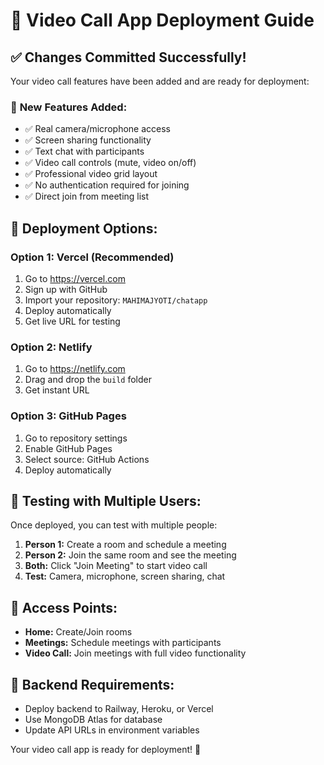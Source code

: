 # 🚀 Video Call App Deployment Guide

## ✅ Changes Committed Successfully!

Your video call features have been added and are ready for deployment:

### 🎥 **New Features Added:**
- ✅ Real camera/microphone access
- ✅ Screen sharing functionality  
- ✅ Text chat with participants
- ✅ Video call controls (mute, video on/off)
- ✅ Professional video grid layout
- ✅ No authentication required for joining
- ✅ Direct join from meeting list

## 🚀 **Deployment Options:**

### **Option 1: Vercel (Recommended)**
1. Go to https://vercel.com
2. Sign up with GitHub
3. Import your repository: `MAHIMAJYOTI/chatapp`
4. Deploy automatically
5. Get live URL for testing

### **Option 2: Netlify**
1. Go to https://netlify.com  
2. Drag and drop the `build` folder
3. Get instant URL

### **Option 3: GitHub Pages**
1. Go to repository settings
2. Enable GitHub Pages
3. Select source: GitHub Actions
4. Deploy automatically

## 🧪 **Testing with Multiple Users:**

Once deployed, you can test with multiple people:

1. **Person 1:** Create a room and schedule a meeting
2. **Person 2:** Join the same room and see the meeting
3. **Both:** Click "Join Meeting" to start video call
4. **Test:** Camera, microphone, screen sharing, chat

## 📱 **Access Points:**
- **Home:** Create/Join rooms
- **Meetings:** Schedule meetings with participants  
- **Video Call:** Join meetings with full video functionality

## 🔧 **Backend Requirements:**
- Deploy backend to Railway, Heroku, or Vercel
- Use MongoDB Atlas for database
- Update API URLs in environment variables

Your video call app is ready for deployment! 🎉
